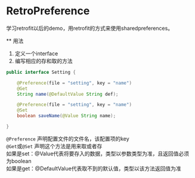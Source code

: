 # RetroPreference
学习retrofit以后的demo，用retrofit的方式来使用sharedpreferences。

** 用法
1. 定义一个interface
2. 编写相应的存和取的方法

```java
public interface Setting {

    @Preference(file = "setting", key = "name")
    @Get
    String name(@DefaultValue String def);

    @Preference(file = "setting", key = "name")
    @Set
    boolean saveName(@Value String name);

}
```
`@Preference` 声明配置文件的文件名，该配置项的key  
`@Get`或`@Set` 声明这个方法是用来取或者存  
如果是set：@Value代表将要存入的数据，类型以参数类型为准，且返回值必须为boolean  
如果是get：@DefaultValue代表取不到的默认值，类型以该方法返回值为准  
